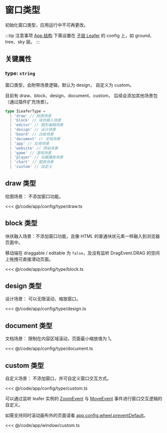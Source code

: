 # 窗口类型

初始化窗口类型，应用运行中不可再更改。

:::tip 注意事项
[App 结构](/guide/app/multilayer.md) 下需设置在 [子层 Leafer](/reference/display/Leafer.md) 的 config 上，如 ground、tree、sky 层。
:::

## 关键属性

### type: `string`

窗口类型，会附带场景逻辑，默认为 design， 自定义为 custom。

目前有 draw、block、design、document、custom， 后续会添加其他场景包（通过插件扩充场景）。

```ts
type ILeaferType =
  | 'draw' // 绘图场景
  | 'block' // 块状融入场景
  | 'editor' // 图形编辑场景
  | 'design' // 设计场景
  | 'board' // 白板场景
  | 'document' // 文档场景
  | 'app' // 应用场景
  | 'website' // 网站场景
  | 'game' // 游戏场景
  | 'player' // 动画播放场景
  | 'chart' // 图表场景
  | 'custom' // 自定义
```

## draw 类型

绘图场景： 不添加窗口功能。

<<< @/code/app/config/type/draw.ts

## block 类型

块状融入场景：不添加窗口功能，且像 HTML 的普通块状元素一样融入到浏览器页面中。

移动端在 draggable / editable 为 `false`，及没有监听 DragEvent.DRAG 的空间上拖拽可直接滑动页面。

<<< @/code/app/config/type/block.ts

## design 类型

设计场景： 可以无限滚动、缩放窗口。

<<< @/code/app/config/type/design.ts

## document 类型

文档场景： 限制在内容区域滚动，页面最小缩放值为 1。

<<< @/code/app/config/type/document.ts

## custom 类型

自定义场景： 不添加窗口，并可自定义窗口交互方式。

<<< @/code/app/config/type/custom.ts

可以通过监听 leafer 实例的 [ZoomEvent](/reference/event/ui/Zoom) 与 [MoveEvent](/reference/event/ui/Move) 事件进行窗口交互逻辑的自定义。

如需支持同时滚动画布外的页面请看 [app.config.wheel.preventDefault](/reference/config/app/wheel.md#wheel-preventdefault-boolean)。

<<< @/code/app/window/custom.ts
